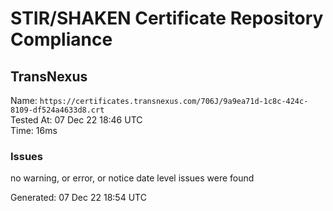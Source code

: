 # STIR/SHAKEN Certificate Repository Compliance

## TransNexus

Name: `https://certificates.transnexus.com/706J/9a9ea71d-1c8c-424c-8109-df524a4633d8.crt`\
Tested At: 07 Dec 22 18:46 UTC\
Time: 16ms

### Issues

no warning, or error, or notice date level issues were found

Generated: 07 Dec 22 18:54 UTC